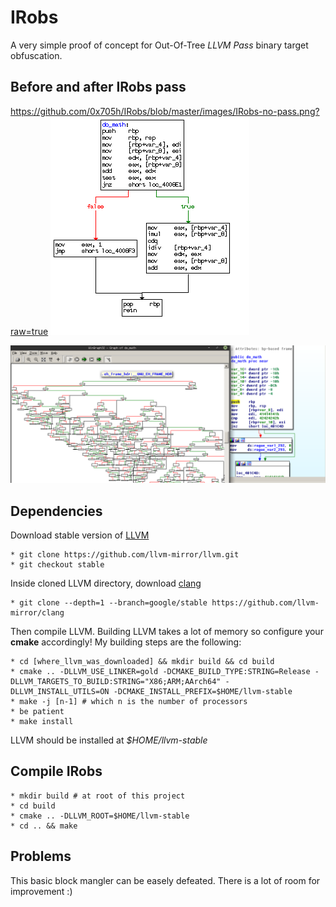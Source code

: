 
# IRobs

A very simple proof of concept for Out-Of-Tree _LLVM Pass_ binary target obfuscation.

## Before and after IRobs pass
https://github.com/0x705h/IRobs/blob/master/images/IRobs-no-pass.png?raw=true
![Before](https://github.com/0x705h/IRobs/blob/master/images/IRobs-no-pass.png?raw=true)

![After](https://github.com/0x705h/IRobs/blob/master/images/IRobs-pass.png?raw=true)

## Dependencies

Download stable version of [LLVM](https://github.com/llvm-mirror/llvm/tree/stable)

	* git clone https://github.com/llvm-mirror/llvm.git
	* git checkout stable

Inside cloned LLVM directory, download [clang](https://github.com/llvm-mirror/clang)

	* git clone --depth=1 --branch=google/stable https://github.com/llvm-mirror/clang

Then compile LLVM. Building LLVM takes a lot of memory so configure your **cmake** accordingly! 
My building steps are the following:

	* cd [where_llvm_was_downloaded] && mkdir build && cd build 
	* cmake .. -DLLVM_USE_LINKER=gold -DCMAKE_BUILD_TYPE:STRING=Release -DLLVM_TARGETS_TO_BUILD:STRING="X86;ARM;AArch64" -DLLVM_INSTALL_UTILS=ON -DCMAKE_INSTALL_PREFIX=$HOME/llvm-stable
	* make -j [n-1] # which n is the number of processors 
	* be patient
	* make install 

LLVM should be installed at _$HOME/llvm-stable_

## Compile IRobs

	* mkdir build # at root of this project
	* cd build
	* cmake .. -DLLVM_ROOT=$HOME/llvm-stable
	* cd .. && make

## Problems

This basic block mangler can be easely defeated. There is a lot of room for improvement :)




